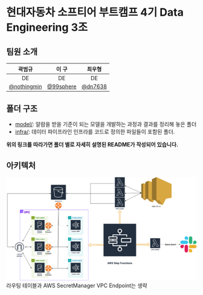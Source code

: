 # 현대자동차 소프티어 부트캠프 4기 Data Engineering 3조

## 팀원 소개

| 곽범규                                          | 이 구                                       | 최우형                                  |
|:----------------------------------------------:|:------------------------------------------:|:--------------------------------------:|
| DE                                           | DE                                       | DE                                   |
| [@nothingmin](https://github.com/nothingmin) | [@99sphere](https://github.com/99sphere) | [@dn7638](https://github.com/dn7638) | 

## 폴더 구조

- [model/](https://github.com/softeerbootcamp4th/DE3-team-project/tree/main/infra): 알람을 받을 기준이 되는 모델을 개발하는 과정과 결과를 정리해 놓은 폴더
- [infra/](https://github.com/softeerbootcamp4th/DE3-team-project/tree/main/model): 데이터 파이프라인 인프라를 코드로 정의한 파일들이 포함된 폴더.

**위의 링크를 따라가면 폴더 별로 자세히 설명된 README가 작성되어 있습니다.**

## 아키텍처

![cloudformation.drawio.png](/infra/cloudformation.drawio.png)
라우팅 테이블과 AWS SecretManager VPC Endpoint는 생략
